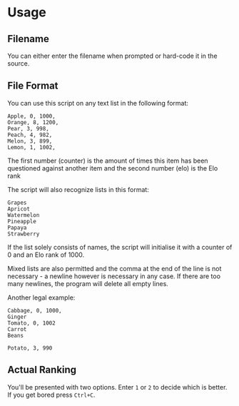 # Usage
## Filename
You can either enter the filename when prompted or hard-code it in the source.

## File Format
You can use this script on any text list in the following format:

    Apple, 0, 1000,
    Orange, 8, 1200,
    Pear, 3, 998,
    Peach, 4, 982,
    Melon, 3, 899,
    Lemon, 1, 1002,

The first number (counter) is the amount of times this item has been questioned against another item and the second number (elo) is the Elo rank

The script will also recognize lists in this format:

    Grapes
    Apricot
    Watermelon
    Pineapple
    Papaya
    Strawberry

If the list solely consists of names, the script will initialise it with a counter of 0 and an Elo rank of 1000.

Mixed lists are also permitted and the comma at the end of the line is not necessary - a newline however is necessary in any case. If there are too many newlines, the program will delete all empty lines.

Another legal example:

    Cabbage, 0, 1000,
    Ginger
    Tomato, 0, 1002
    Carrot
    Beans

    Potato, 3, 990

## Actual Ranking
You'll be presented with two options. Enter `1` or `2` to decide which is better. If you get bored press `Ctrl+C`.
